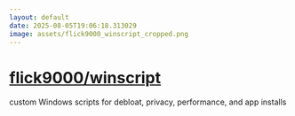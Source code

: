 ```yaml
---
layout: default
date: 2025-08-05T19:06:18.313029
image: assets/flick9000_winscript_cropped.png
---
```


# [flick9000/winscript](https://github.com/flick9000/winscript)

custom Windows scripts for debloat, privacy, performance, and app installs
